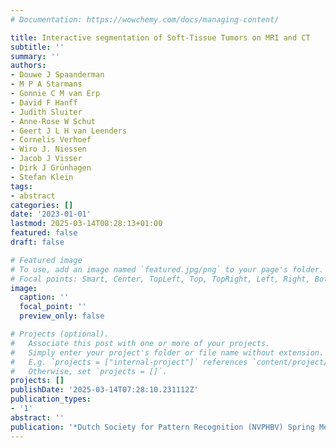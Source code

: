 ```yaml
---
# Documentation: https://wowchemy.com/docs/managing-content/

title: Interactive segmentation of Soft-Tissue Tumors on MRI and CT
subtitle: ''
summary: ''
authors:
- Douwe J Spaanderman
- M P A Starmans
- Gonnie C M van Erp
- David F Hanff
- Judith Sluiter
- Anne-Rose W Schut
- Geert J L H van Leenders
- Cornelis Verhoef
- Wiro J. Niessen
- Jacob J Visser
- Dirk J Grünhagen
- Stefan Klein
tags:
- abstract
categories: []
date: '2023-01-01'
lastmod: 2025-03-14T08:28:13+01:00
featured: false
draft: false

# Featured image
# To use, add an image named `featured.jpg/png` to your page's folder.
# Focal points: Smart, Center, TopLeft, Top, TopRight, Left, Right, BottomLeft, Bottom, BottomRight.
image:
  caption: ''
  focal_point: ''
  preview_only: false

# Projects (optional).
#   Associate this post with one or more of your projects.
#   Simply enter your project's folder or file name without extension.
#   E.g. `projects = ["internal-project"]` references `content/project/deep-learning/index.md`.
#   Otherwise, set `projects = []`.
projects: []
publishDate: '2025-03-14T07:28:10.231112Z'
publication_types:
- '1'
abstract: ''
publication: '*Dutch Society for Pattern Recognition (NVPHBV) Spring Meeting*'
---
```

